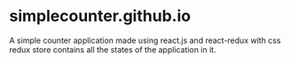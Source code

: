 # simplecounter.github.io
A simple counter application made using react.js and react-redux with css
redux store contains all the states of the application in it.
